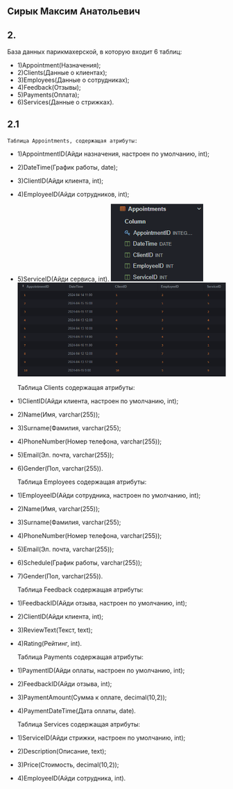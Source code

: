 ## Сирык Максим Анатольевич

## 2.
База данных парикмахерской, в которую входит 6 таблиц:
* 1)Appointment(Назначения);
* 2)Clients(Данные о клиентах);
* 3)Employees(Данные о сотрудниках);
* 4)Feedback(Отзывы);
* 5)Payments(Оплата);
* 6)Services(Данные о стрижках).

## 2.1
	Таблица Appointments, содержащая атрибуты:
* 1)AppointmentID(Айди назначения, настроен по умолчанию, int);
* 2)DateTime(График работы, date);
* 3)ClientID(Айди клиента, int);
* 4)EmployeeID(Айди сотрудников, int);
* 5)ServiceID(Айди сервиса, int).
![](screens/Appointments1.png)		![](screens/Appointments2.png)

	Таблица Сlients содержащая атрибуты:
* 1)ClientID(Айди клиента, настроен по умолчанию, int);
* 2)Name(Имя, varchar(255));
* 3)Surname(Фамилия, varchar(255);
* 4)PhoneNumber(Номер телефона, varchar(255));
* 5)Email(Эл. почта, varchar(255));
* 6)Gender(Пол, varchar(255)).

	Таблица Employees содержащая атрибуты:
* 1)EmployeeID(Айди сотрудника, настроен по умолчанию, int);
* 2)Name(Имя, varchar(255));
* 3)Surname(Фамилия, varchar(255);
* 4)PhoneNumber(Номер телефона, varchar(255));
* 5)Email(Эл. почта, varchar(255));
* 6)Schedule(График работы, varchar(255));
* 7)Gender(Пол, varchar(255)).

	Таблица Feedback содержащая атрибуты:
* 1)FeedbackID(Айди отзыва, настроен по умолчанию, int);
* 2)ClientID(Айди клиента, int);
* 3)ReviewText(Текст, text);
* 4)Rating(Рейтинг, int).

	Таблица Payments содержащая атрибуты:
* 1)PaymentID(Айди оплаты, настроен по умолчанию, int);
* 2)FeedbackID(Айди отзыва, int);
* 3)PaymentAmount(Сумма к оплате, decimal(10,2));
* 4)PaymentDateTime(Дата оплаты, date).

	Таблица Services содержащая атрибуты:
* 1)ServiceID(Айди стрижки, настроен по умолчанию, int);
* 2)Description(Описание, text);
* 3)Price(Стоимость, decimal(10,2));
* 4)EmployeeID(Айди сотрудника, int).